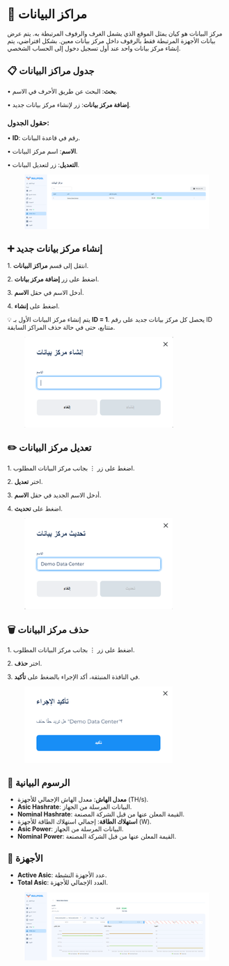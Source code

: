 # 🏢 مراكز البيانات

مركز البيانات هو كيان يمثل الموقع الذي يشمل الغرف والرفوف المرتبطة به. يتم عرض بيانات الأجهزة المرتبطة فقط بالرفوف داخل مركز بيانات معين. بشكل افتراضي، يتم إنشاء مركز بيانات واحد عند أول تسجيل دخول إلى الحساب الشخصي.

## **📋 جدول مراكز البيانات**

• **بحث**: البحث عن طريق الأحرف في الاسم.

• **إضافة مركز بيانات**: زر لإنشاء مركز بيانات جديد.

### **حقول الجدول:**

• **ID**: رقم في قاعدة البيانات.

• **الاسم**: اسم مركز البيانات.

• **التعديل**: زر لتعديل البيانات.

<figure><img src="../../.gitbook/assets/image (21).png" alt=""><figcaption></figcaption></figure>

## ➕ **إنشاء مركز بيانات جديد**

1\. انتقل إلى قسم **مراكز البيانات**.

2\. اضغط على زر **إضافة مركز بيانات**.

3\. أدخل الاسم في حقل **الاسم**.

4\. اضغط على **إنشاء**.

💡 يتم إنشاء مركز البيانات الأول بـ **ID = 1**. يحصل كل مركز بيانات جديد على رقم ID متتابع، حتى في حالة حذف المراكز السابقة.

<figure><img src="../../.gitbook/assets/image (22).png" alt="" width="341"><figcaption></figcaption></figure>

## **✏️ تعديل مركز البيانات**

1\. اضغط على زر ⋮ بجانب مركز البيانات المطلوب.

2\. اختر **تعديل**.

3\. أدخل الاسم الجديد في حقل **الاسم**.

4\. اضغط على **تحديث**.

<figure><img src="../../.gitbook/assets/image (23).png" alt="" width="340"><figcaption></figcaption></figure>

## **🗑️ حذف مركز البيانات**

1\. اضغط على زر ⋮ بجانب مركز البيانات المطلوب.

2\. اختر **حذف**.

3\. في النافذة المنبثقة، أكد الإجراء بالضغط على **تأكيد**.

<figure><img src="../../.gitbook/assets/image (24).png" alt="" width="339"><figcaption></figcaption></figure>

## **🔹 الرسوم البيانية**

* **معدل الهاش**: معدل الهاش الإجمالي للأجهزة (TH/s).
* **Asic Hashrate**: البيانات المرسلة من الجهاز.
* **Nominal Hashrate**: القيمة المعلن عنها من قبل الشركة المصنعة.
* **استهلاك الطاقة**: إجمالي استهلاك الطاقة للأجهزة (W).
* **Asic Power**: البيانات المرسلة من الجهاز.
* **Nominal Power**: القيمة المعلن عنها من قبل الشركة المصنعة.

## **🔹 الأجهزة**

* **Active Asic**: عدد الأجهزة النشطة.
* **Total Asic**: العدد الإجمالي للأجهزة.

<figure><img src="../../.gitbook/assets/image (25).png" alt=""><figcaption></figcaption></figure>
